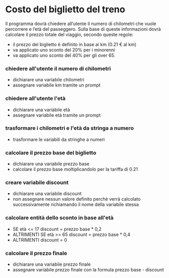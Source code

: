 # Costo del biglietto del treno

Il programma dovrà chiedere all’utente il numero di chilometri che vuole percorrere e l’età del passeggero.
Sulla base di queste informazioni dovrà calcolare il prezzo totale del viaggio, secondo queste regole:
- il prezzo del biglietto è definito in base ai km (0.21 € al km)
- va applicato uno sconto del 20% per i minorenni
- va applicato uno sconto del 40% per gli over 65.

### chiedere all'utente il numero di chilometri
- dichiarare una variabile chilometri
- assegnare variabile km tramite un prompt 
### chiedere all'utente l'età
- dichiarare una variabile età
- assegnare variabile età tramite un prompt 
### trasformare i chilometri e l'età da stringa a numero 
- trasformare le variabili da stringhe a numeri
### calcolare il prezzo base del biglietto
- dichiarare una variabile prezzo base
- calcolare il prezzo base moltiplicandolo per la tariffa di 0.21
### creare variabile discount 
- dichiarare una variabile discount
- non assegnare nessun valore definito perchè verrà calcolato successivamente richiamando il nome della variabile stessa
### calcolare entità dello sconto in base all'età
- SE età <= 17 
discount = prezzo base * 0,2
- ALTRIMENTI SE età >= 65 
discount = prezzo base * 0,4
- ALTRIMENTI 
discount = 0 
### calcolare il prezzo finale 
- dichiarare una variabile prezzo finale
- assegnare variabile prezzo finale con la formula prezzo base - discount




